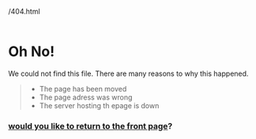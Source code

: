 /404.html
<br>
<br>
# Oh No!
We could not find this file. There are many reasons to why this happened.
<br>
> * The page has been moved 
> * The page adress was wrong
> * The server hosting th epage is down


### [would you like to return to the front page](https://daffie95.github.io/MS1-h20crisis/)?
